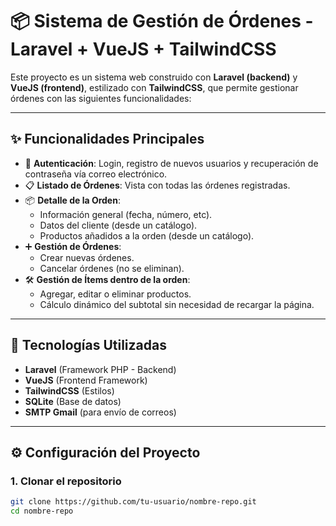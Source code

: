 # 📦 Sistema de Gestión de Órdenes - Laravel + VueJS + TailwindCSS

Este proyecto es un sistema web construido con **Laravel (backend)** y **VueJS (frontend)**, estilizado con **TailwindCSS**, que permite gestionar órdenes con las siguientes funcionalidades:

---

## ✨ Funcionalidades Principales

- 🔐 **Autenticación**: Login, registro de nuevos usuarios y recuperación de contraseña vía correo electrónico.
- 📋 **Listado de Órdenes**: Vista con todas las órdenes registradas.
- 📦 **Detalle de la Orden**:
  - Información general (fecha, número, etc).
  - Datos del cliente (desde un catálogo).
  - Productos añadidos a la orden (desde un catálogo).
- ➕ **Gestión de Órdenes**:
  - Crear nuevas órdenes.
  - Cancelar órdenes (no se eliminan).
- 🛠️ **Gestión de Ítems dentro de la orden**:
  - Agregar, editar o eliminar productos.
  - Cálculo dinámico del subtotal sin necesidad de recargar la página.

---

## 🚀 Tecnologías Utilizadas

- **Laravel** (Framework PHP - Backend)
- **VueJS** (Frontend Framework)
- **TailwindCSS** (Estilos)
- **SQLite** (Base de datos)
- **SMTP Gmail** (para envío de correos)

---

## ⚙️ Configuración del Proyecto

### 1. Clonar el repositorio
```bash
git clone https://github.com/tu-usuario/nombre-repo.git
cd nombre-repo
